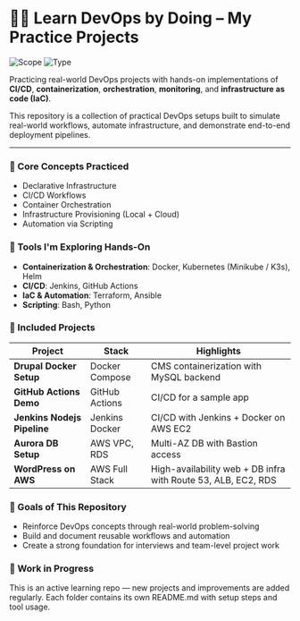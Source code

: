 # 👨‍💻 Learn DevOps by Doing – My Practice Projects

![Scope](https://img.shields.io/badge/Scope-Learning-Aqua?style=for-the-badge)
![Type](https://img.shields.io/badge/Type-Practice_Projects-blueviolet?style=for-the-badge)

Practicing real-world DevOps projects with hands-on implementations of **CI/CD**, **containerization**, **orchestration**, **monitoring**, and **infrastructure as code (IaC)**.

This repository is a collection of practical DevOps setups built to simulate real-world workflows, automate infrastructure, and demonstrate end-to-end deployment pipelines.

---

### 🧠 Core Concepts Practiced

- Declarative Infrastructure
- CI/CD Workflows
- Container Orchestration
- Infrastructure Provisioning (Local + Cloud)
- Automation via Scripting


### 🧰 Tools I'm Exploring Hands-On

- **Containerization & Orchestration**: Docker, Kubernetes (Minikube / K3s), Helm
- **CI/CD**: Jenkins, GitHub Actions
- **IaC & Automation**: Terraform, Ansible
- **Scripting**: Bash, Python


### 🧪 Included Projects

| Project                 | Stack          | Highlights                                                 |
|-------------------------|----------------|------------------------------------------------------------|
| **Drupal Docker Setup** | Docker Compose | CMS containerization with MySQL backend                    |
| **GitHub Actions Demo** | GitHub Actions | CI/CD for a sample app                                     |
| **Jenkins Nodejs Pipeline**  | Jenkins Docker   | CI/CD with Jenkins + Docker on AWS EC2              |
| **Aurora DB Setup**     | AWS VPC, RDS   | Multi-AZ DB with Bastion access                            |
| **WordPress on AWS**    | AWS Full Stack | High-availability web + DB infra with Route 53, ALB, EC2, RDS |


### 🎯 Goals of This Repository

- Reinforce DevOps concepts through real-world problem-solving
- Build and document reusable workflows and automation
- Create a strong foundation for interviews and team-level project work


### 🚧 Work in Progress

This is an active learning repo — new projects and improvements are added regularly.
Each folder contains its own README.md with setup steps and tool usage.
